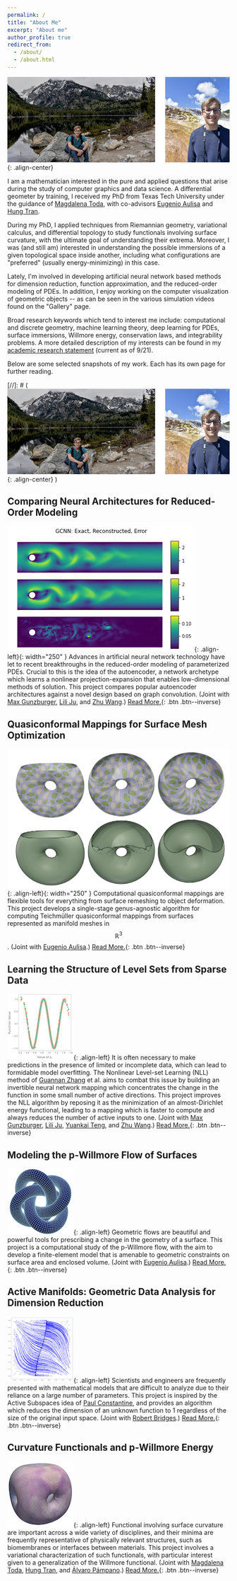 ```yaml
---
permalink: /
title: "About Me"
excerpt: "About me"
author_profile: true
redirect_from:
  - /about/
  - /about.html
---
```

![image-center](/images/frontpage.jpg){: .align-center}

I am a mathematician interested in the pure and applied questions that arise during the study of computer graphics and data science.  A differential geometer by training, I received my PhD from Texas Tech University under the guidance of [Magdalena Toda](http://www.math.ttu.edu/~mtoda/), with co-advisors [Eugenio Aulisa](http://www.math.ttu.edu/~eaulisa/) and [Hung Tran](https://www.math.uci.edu/~hungtt1/).  

<!-- ![Alt Text](/files/gifs/knotFandB.gif) -->

During my PhD, I applied techniques from Riemannian geometry, variational calculus, and differential topology to study functionals involving surface curvature, with the ultimate goal of understanding their extrema. Moreover, I was (and still am) interested in understanding the possible immersions of a given topological space inside another, including what configurations are "preferred" (usually energy-minimizing) in this case.

Lately, I'm involved in developing artificial neural network based methods for dimension reduction, function approximation, and the reduced-order modeling of PDEs.  In addition, I enjoy working on the computer visualization of geometric objects -- as can be seen in the various simulation videos found on the "Gallery" page.

Broad research keywords which tend to interest me include: computational and discrete geometry, machine learning theory, deep learning for PDEs, surface immersions, Willmore energy, conservation laws, and integrability problems.  A more detailed description of my interests can be found in my [academic research statement](/files/Research_Statement_2021.pdf) (current as of 9/21).

Below are some selected snapshots of my work. Each has its own page for further reading.

[//]: # (![image-center](/images/frontpage.jpg){: .align-center} )


Comparing Neural Architectures for Reduced-Order Modeling
------
![image-left](/images/GCNN_recon2.png){: .align-left}{: width="250" }  Advances in artificial neural network technology have let to recent breakthroughs in the reduced-order modeling of parameterized PDEs. Crucial to this is the idea of the autoencoder, a network archetype which learns a nonlinear projection-expansion that enables low-dimensional methods of solution.  This project compares popular autoencoder architectures against a novel design based on graph convolution.  (Joint with [Max Gunzburger](https://people.sc.fsu.edu/~mgunzburger/), [Lili Ju](https://people.math.sc.edu/ju/), and [Zhu Wang](https://people.math.sc.edu/wangzhu/).) [Read More.](/ROMautoencoder/){: .btn .btn--inverse}


Quasiconformal Mappings for Surface Mesh Optimization
------
![image-left](/images/QCfront.png){: .align-left}{: width="250" } Computational quasiconformal mappings are flexible tools for everything from surface remeshing to object deformation.  This project develops a single-stage genus-agnostic algorithm for computing Teichm&uuml;ller quasiconformal mappings from surfaces represented as manifold meshes in $$ \mathbb{R}^3 $$.  (Joint with [Eugenio Aulisa](http://www.math.ttu.edu/~eaulisa/).) [Read More.](/quasiconformal/){: .btn .btn--inverse}


Learning the Structure of Level Sets from Sparse Data
------
![image-left](/images/ex4_mine.png){: .align-left} It is often necessary to make predictions in the presence of limited or incomplete data, which can lead to formidable model overfitting. The Nonlinear Level-set Learning (NLL) method of [Guannan Zhang](https://sites.google.com/view/guannan-zhang/home) et al. aims to combat this issue by building an invertible neural network mapping which concentrates the change in the function in some small number of active directions.  This project improves the NLL algorithm by reposing it as the minimization of an almost-Dirichlet energy functional, leading to a mapping which is faster to compute and always reduces the number of active inputs to one.  (Joint with [Max Gunzburger](https://people.sc.fsu.edu/~mgunzburger/), [Lili Ju](https://people.math.sc.edu/ju/), [Yuankai Teng](https://slooowtyk.github.io/), and [Zhu Wang](https://people.math.sc.edu/wangzhu/).) [Read More.](/nll/){: .btn .btn--inverse}


Modeling the p-Willmore Flow of Surfaces
------
![image-left](/images/Modelfrontpage.png){: .align-left} Geometric flows are beautiful and powerful tools for prescribing a change in the geometry of a surface.
This project is a computational study of the p-Willmore flow, with the aim to develop a finite-element model that is amenable to geometric constraints on surface area and enclosed volume.  (Joint with [Eugenio Aulisa](http://www.math.ttu.edu/~eaulisa/).) [Read More.](/surfaceFlow/){: .btn .btn--inverse}


Active Manifolds: Geometric Data Analysis for Dimension Reduction
------
![image-left](/images/AMfrontpage.png){: .align-left} Scientists and engineers are frequently presented with mathematical models that are difficult to analyze due to their reliance on a large number of parameters. This project is inspired by the Active Subspaces idea of [Paul Constantine](https://scholar.google.com/citations?user=7x-Q4Y8AAAAJ&hl=en), and provides an algorithm which reduces the dimension of an unknown function to 1 regardless of the size of the original input space. (Joint with [Robert Bridges](https://sites.google.com/site/robertbridgeshomepage/).) [Read More.](/am/){: .btn .btn--inverse}


Curvature Functionals and p-Willmore Energy
------
![image-left](/images/virus_end.png){: .align-left} Functional involving surface curvature are important across a wide variety of disciplines, and their minima are frequently representative of physically relevant structures, such as biomembranes or interfaces between materials.  This project involves a variational characterization of such functionals, with particular interest given to a generalization of the Willmore functional. (Joint with [Magdalena Toda](http://www.math.ttu.edu/~mtoda/), [Hung Tran](https://www.math.uci.edu/~hungtt1/), and [Álvaro Pámpano](https://orcid.org/0000-0003-2239-2247).)  [Read More.](/cf/){: .btn .btn--inverse}
